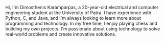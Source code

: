 Hi, I'm Dimosthenis Karamparpas, a 20-year-old electrical and computer engineering student at the University of Patra. I have experience with Python, C, and Java, and I'm always looking to learn more about programming and technology. In my free time, I enjoy playing chess and building my own projects. I'm passionate about using technology to solve real-world problems and create innovative solutions.
